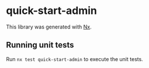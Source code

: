 # quick-start-admin

This library was generated with [Nx](https://nx.dev).

## Running unit tests

Run `nx test quick-start-admin` to execute the unit tests.
